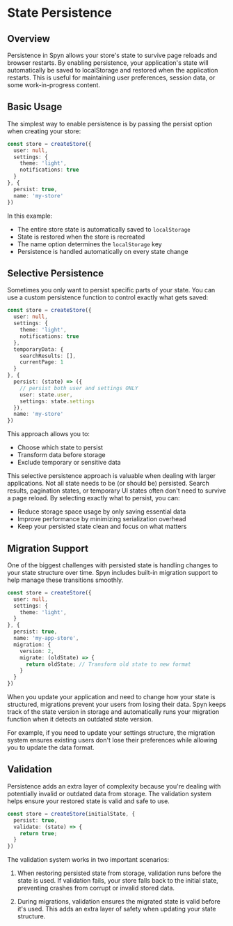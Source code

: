 # State Persistence

## Overview

Persistence in Spyn allows your store's state to survive page reloads and browser restarts. By enabling persistence, your application's state will automatically be saved to localStorage and restored when the application restarts. This is useful for maintaining user preferences, session data, or some work-in-progress content.

## Basic Usage

The simplest way to enable persistence is by passing the persist option when creating your store:

```typescript
const store = createStore({
  user: null,
  settings: {
    theme: 'light',
    notifications: true
  }
}, {
  persist: true,
  name: 'my-store'
})
```

In this example:

* The entire store state is automatically saved to `localStorage`
* State is restored when the store is recreated
* The name option determines the `localStorage` key
* Persistence is handled automatically on every state change

## Selective Persistence

Sometimes you only want to persist specific parts of your state. You can use a custom persistence function to control exactly what gets saved:

```typescript
const store = createStore({
  user: null,
  settings: {
    theme: 'light',
    notifications: true
  },
  temporaryData: {
    searchResults: [],
    currentPage: 1
  }
}, {
  persist: (state) => ({
    // persist both user and settings ONLY
    user: state.user,
    settings: state.settings
  }),
  name: 'my-store'
})
```

This approach allows you to:

* Choose which state to persist
* Transform data before storage
* Exclude temporary or sensitive data

This selective persistence approach is valuable when dealing with larger applications. Not all state needs to be (or should be) persisted. Search results, pagination states, or temporary UI states often don't need to survive a page reload. By selecting exactly what to persist, you can:

* Reduce storage space usage by only saving essential data
* Improve performance by minimizing serialization overhead
* Keep your persisted state clean and focus on what matters

## Migration Support 

One of the biggest challenges with persisted state is handling changes to your state structure over time. Spyn includes built-in migration support to help manage these transitions smoothly.

```typescript
const store = createStore({
  user: null,
  settings: {
    theme: 'light',
  }
}, {
  persist: true,
  name: 'my-app-store',
  migration: {
    version: 2,
    migrate: (oldState) => {
      return oldState; // Transform old state to new format
    }
  }
})
```

When you update your application and need to change how your state is structured, migrations prevent your users from losing their data. Spyn keeps track of the state version in storage and automatically runs your migration function when it detects an outdated state version.

For example, if you need to update your settings structure, the migration system ensures existing users don't lose their preferences while allowing you to update the data format.

## Validation

Persistence adds an extra layer of complexity because you're dealing with potentially invalid or outdated data from storage. The validation system helps ensure your restored state is valid and safe to use.

```typescript
const store = createStore(initialState, {
  persist: true,
  validate: (state) => {
    return true;
  }
})
```

The validation system works in two important scenarios:

1. When restoring persisted state from storage, validation runs before the state is used. If validation fails, your store falls back to the initial state, preventing crashes from corrupt or invalid stored data.

2. During migrations, validation ensures the migrated state is valid before it's used. This adds an extra layer of safety when updating your state structure.
